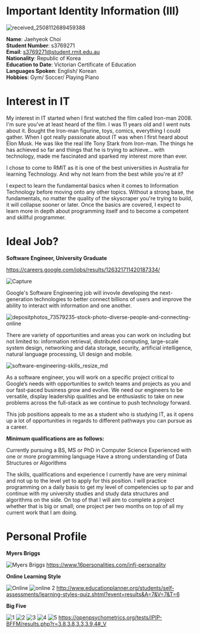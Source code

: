 # Important Identity Information (III)

![received_2508112689459388](https://user-images.githubusercontent.com/62459675/77244736-cecc8880-6c6c-11ea-8c2f-42a77e771e00.jpeg)


**Name**: Jaehyeok Choi<br/>
**Student Number**: s3769271<br/>
**Email**: s3769271@student.rmit.edu.au<br/>
**Nationality**: Republic of Korea<br/>
**Education to Date**: Victorian Certificate of Education<br/>
**Languages Spoken**: English/ Korean<br/>
**Hobbies**: Gym/ Soccer/ Playing Piano<br/> 

# Interest in IT

My interest in IT started when I first watched the film called Iron-man 2008. I'm sure you've at least heard of the film. I was 11 years old and I went nuts about it. Bought the Iron-man figurine, toys, comics, everything I could gather. When I got really passionate about IT was when I first heard about Elon Musk. He was like the real life Tony Stark from Iron-man. The things he has achieved so far and things that he is trying to achieve... with technology, made me fascinated and sparked my interest more than ever. 

I chose to come to RMIT as it is one of the best universities in Australia for learning Technology. And why not learn from the best while you're at it?

I expect to learn the fundamental basics when it comes to Information Technology before moving onto any other topics. Without a strong base, the fundamentals, no matter the quality of the skyscraper you're trying to build, it will collapse sooner or later. Once the basics are covered, I expect to learn more in depth about programming itself and to become a competent and skillful programmer.

# Ideal Job?

**Software Engineer, University Graduate**


https://careers.google.com/jobs/results/126321711420187334/

![Capture](https://user-images.githubusercontent.com/62459675/77245179-c24a2f00-6c70-11ea-8dbf-bcf6cb6703b1.PNG)

Google's Software Engineering job will invovle developing the next-generation technologies to better connect billions of users and improve the ability to interact with information and one another. 

![depositphotos_73579235-stock-photo-diverse-people-and-connecting-online](https://user-images.githubusercontent.com/62459675/77245527-456c8480-6c73-11ea-94fc-a703721b103f.jpg)

There are variety of opportunities and areas you can work on including but not limited to: information retrieval, distributed computing, large-scale system design, networking and data storage, security, artificial intelligence, natural language processing, UI design and mobile. 

![software-engineering-skills_resize_md](https://user-images.githubusercontent.com/62459675/77245558-78af1380-6c73-11ea-8f94-03e1e714a8cd.jpg)

As a software engineer, you will work on a specific project critical to Google’s needs with opportunities to switch teams and projects as you and our fast-paced business grow and evolve. We need our engineers to be versatile, display leadership qualities and be enthusiastic to take on new problems across the full-stack as we continue to push technology forward.

This job positions appeals to me as a student who is studying IT, as it opens up a lot of opportunities in regards to different pathways you can pursue as a career.


**Minimum qualifications are as follows:**


Currently pursuing a BS, MS or PhD in Computer Science
Experienced with one or more programming language
Have a strong understanding of Data Structures or Algorithms

The skills, qualifications and experience I currently have are very minimal and not up to the level yet to apply for this position. I will practice programming on a daily basis to get my level of competencies up to par and continue with my university studies and study data structures and algorithms on the side. On top of that I will aim to complete a project whether that is big or small; one project per two months on top of all my current work that I am doing. 

# Personal Profile 

**Myers Briggs**

![Myers Briggs](https://user-images.githubusercontent.com/62459675/77246645-823d7900-6c7d-11ea-8969-08e041d6b57e.PNG)
https://www.16personalities.com/infj-personality

**Online Learning Style** 

![Online](https://user-images.githubusercontent.com/62459675/77246666-ac8f3680-6c7d-11ea-8929-566bee21daa3.PNG)
![online 2](https://user-images.githubusercontent.com/62459675/77246664-ab5e0980-6c7d-11ea-8c28-11867a3c55f0.PNG)
http://www.educationplanner.org/students/self-assessments/learning-styles-quiz.shtml?event=results&A=7&V=7&T=6

**Big Five**

![1](https://user-images.githubusercontent.com/62459675/77246676-c597e780-6c7d-11ea-9b7e-d82138081599.PNG)
![2](https://user-images.githubusercontent.com/62459675/77246677-c6c91480-6c7d-11ea-946e-bc3b51725162.PNG)
![3](https://user-images.githubusercontent.com/62459675/77246678-c761ab00-6c7d-11ea-9752-0062061c137e.PNG)
![4](https://user-images.githubusercontent.com/62459675/77246679-c761ab00-6c7d-11ea-8658-2e7969917ad0.PNG)
![5](https://user-images.githubusercontent.com/62459675/77246680-c7fa4180-6c7d-11ea-9d35-386f579d453b.PNG)
https://openpsychometrics.org/tests/IPIP-BFFM/results.php?r=3.8,3.8,3.3,3.9,4#_V







